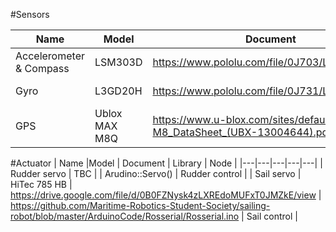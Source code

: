 #Sensors


| Name  |Model   |  Document | Library  | Node  |
|---|---|---|---|---|
|  Accelerometer & Compass | LSM303D  | https://www.pololu.com/file/0J703/LSM303D.pdf  | https://github.com/pololu/lsm303-arduino  |Wind_direction Heading   |
|  Gyro  |  L3GD20H |  https://www.pololu.com/file/0J731/L3GD20H.pdf | https://github.com/pololu/l3g-arduino  | Heading  |
|  GPS  |    Ublox MAX M8Q     |     https://www.u-blox.com/sites/default/files/MAX-M8_DataSheet_(UBX-13004644).pdf     |       |


#Actuator
|  Name |Model   |  Document  |  Library | Node  |
|---|---|---|---|---|
|  Rudder servo | TBC  |  |   Arudino::Servo() |  Rudder control |
|  Sail servo  |  HiTec 785 HB | https://drive.google.com/file/d/0B0FZNysk4zLXREdoMUFxT0JMZkE/view  |  https://github.com/Maritime-Robotics-Student-Society/sailing-robot/blob/master/ArduinoCode/Rosserial/Rosserial.ino |  Sail control |
